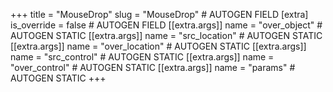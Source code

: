 +++
title = "MouseDrop"
slug = "MouseDrop" # AUTOGEN FIELD
[extra]
is_override = false # AUTOGEN FIELD
[[extra.args]]
name = "over_object" # AUTOGEN STATIC
[[extra.args]]
name = "src_location" # AUTOGEN STATIC
[[extra.args]]
name = "over_location" # AUTOGEN STATIC
[[extra.args]]
name = "src_control" # AUTOGEN STATIC
[[extra.args]]
name = "over_control" # AUTOGEN STATIC
[[extra.args]]
name = "params" # AUTOGEN STATIC
+++